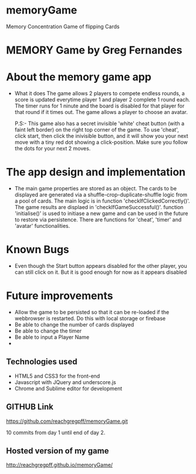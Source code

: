 # memoryGame
Memory Concentration Game of flipping Cards

# MEMORY Game by Greg Fernandes

# About the memory game app

  - What it does
    The game allows 2 players to compete endless rounds, a score is updated everytime player 1 and player 2 complete 1 round each. The timer runs for 1 ninute and the board is disabled for that player for that round if it times out. The game allows a player to choose an avatar.

    P.S:- This game also has a secret invisible 'white' cheat button (with a faint left border) on the right top corner of the game. To use 'cheat', click start, then click the inivisible button, and it will show you your next move with a tiny red dot showing a click-position. Make sure you follow the dots for your next 2 moves.  

# The app design and implementation
  - The main game properties are stored as an object. The cards to be displayed are generated via a shuffle-crop-duplicate-shuffle logic from a pool of cards. The main logic is in function 'checkIfClickedCorrectly()'. The game results are displaed in 'checkIfGameSuccessful()'. function 'initialise()' is used to initiase a new game and can be used in the future to restore via persistence. There are functions for 'cheat', 'timer' and 'avatar' functionalities.

# Known Bugs
  - Even though the Start button appears disabled for the other player, you can still click on it. But it is good enough for now as it appears disabled

# Future improvements
  - Allow the game to be persisted so that it can be re-loaded if the webbrowser is restarted. Do this with local storage or firebase
  - Be able to change the number of cards displayed
  - Be able to change the timer
  - Be able to input a Player Name
  - 

## Technologies used

  - HTML5 and CSS3 for the front-end
  - Javascript with JQuery and underscore.js
  - Chrome and Sublime editor for development

## GITHUB Link

  https://github.com/reachgregpff/memoryGame.git

  10 commits from day 1 until end of day 2.

## Hosted version of my game
 
   http://reachgregpff.github.io/memoryGame/

   

